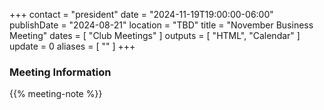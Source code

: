 +++
contact = "president"
date = "2024-11-19T19:00:00-06:00"
publishDate = "2024-08-21"
location = "TBD"
title = "November Business Meeting"
dates = [ "Club Meetings" ]
outputs = [ "HTML", "Calendar" ]
update = 0
aliases = [ "" ]
+++
### Meeting Information

{{% meeting-note %}}
